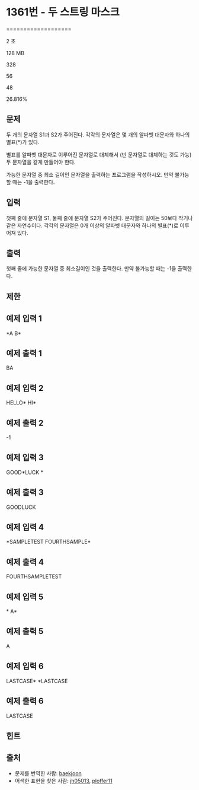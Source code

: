 # 1361번 - 두 스트링 마스크


===================

2 초

128 MB

328

56

48

26.816%

문제
--

두 개의 문자열 S1과 S2가 주어진다. 각각의 문자열은 몇 개의 알파벳 대문자와 하나의 별표(\*)가 있다.

별표를 알파벳 대문자로 이루어진 문자열로 대체해서 (빈 문자열로 대체하는 것도 가능) 두 문자열을 같게 만들어야 한다.

가능한 문자열 중 최소 길이인 문자열을 출력하는 프로그램을 작성하시오. 만약 불가능할 때는 -1을 출력한다.

입력
--

첫째 줄에 문자열 S1, 둘째 줄에 문자열 S2가 주어진다. 문자열의 길이는 50보다 작거나 같은 자연수이다. 각각의 문자열은 0개 이상의 알파벳 대문자와 하나의 별표(\*)로 이루어져 있다.

출력
--

첫째 줄에 가능한 문자열 중 최소길이인 것을 출력한다. 만약 불가능할 때는 -1을 출력한다.

제한
--

예제 입력 1
-------

\*A
B\*

예제 출력 1
-------

BA

예제 입력 2
-------

HELLO\*
HI\*

예제 출력 2
-------

\-1

예제 입력 3
-------

GOOD\*LUCK
\*

예제 출력 3
-------

GOODLUCK

예제 입력 4
-------

\*SAMPLETEST
FOURTHSAMPLE\*

예제 출력 4
-------

FOURTHSAMPLETEST

예제 입력 5
-------

\*
A\*

예제 출력 5
-------

A

예제 입력 6
-------

LASTCASE\*
\*LASTCASE

예제 출력 6
-------

LASTCASE

힌트
--

출처
--

*   문제를 번역한 사람: [baekjoon](/user/baekjoon)
*   어색한 표현을 찾은 사람: [jh05013](/user/jh05013), [ploffer11](/user/ploffer11)
